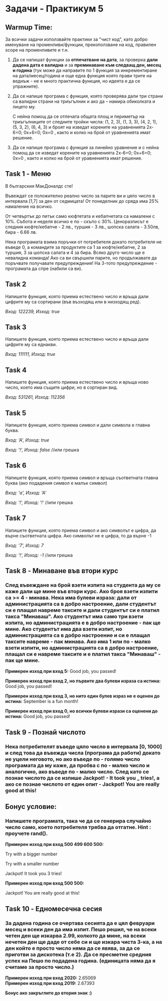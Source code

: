 # Задачи - Практикум 5

Warmup Time:
----------------

За всички задачи използвайте практики за "чист код", като добро именуване на променливи/функции, преизползване на код, правилен scope на променливите и т.н.

1) Да се напишат функции за **отпечатване на дата**, за проверка **дали дадена дата е валидна** и за **преминаване към следващ ден, месец и година** (тук може да направите по 1 функция за инкрементиране на дата/месец/година и още една функция която прави трите на веднъж - не е много практична функция, но идеята е да се упражните). 

2) Да се напише програма с функция, която проверява дали три страни са валидни страни на триъгълник и ако да – намира обиколката и лицето му. 

    С нейна помощ да се отпечата общата площ и периметър на триъгълниците от следните тройки числа: (1, 2, 3), (1, 3, 3), (4, 2, 1), (5, 3, 2), (6, 4, 3) и броят на  изведат корените на уравненията 2x-6=0; 0x+6=0; 0x=0 , както и колко на брой от уравненията имат решение.


3) Да се напише програма с функция за линейно уравнение и с нейна помощ да се изведат корените на уравненията 2x-6=0; 0x+6=0; 0x=0 , както и колко на брой от уравненията имат решение.

## Task 1 - Меню
В българския МакДоналдс сте! 

Въвеждат се положително реално число за парите ви и цяло число в интервала [1,7] за ден от седмицата! От понеделник до сряда има 25% намаление на всичко. 

От четвъртък до петък само кюфтетата и кебапчетата са намалени с 10%. Събота и неделя всичко е по - скъпо с 30%. Ценоразписът е следния кюфте/кебапче - 2 лв., туршия - 3 лв., шопска салата - 3.50лв, бира - 6.66 лв. 

Нека програмата взима поръчки от потребителя докато потребителя не въведе 0, а командите за продуктите са 1 за кюфте/кебапче, 2 за туршия, 3 за шопска салата и 4 за бира. Всяко друго число ще е невалидна команда! Ако са ви свършили парите, но продължавате да поръчвате получавате предупреждения! На 3-тото предупреждение - програмата да спре (набили са ви).

## Task 2
Напишете функция, която приема естествено число и връща дали цифрите му са сортирани (във възходящ или в низходящ ред).

*Вход: 122239,  Изход: true*

## Task 3
Напишете функция, която приема естествено число и връща дали цифрите му са еднакви.

*Вход: 111111,  Изход: true*

## Task 4
Напишете функция, която приема естествено число и връща ново число, което има същите цифри, но в сортиран вид.

*Вход: 531261,  Изход: 112356*

## Task 5
Напишете функция, която приема символ и дали символа е главна буква.

*Вход: 'А',  Изход: true*

*Вход: '!',  Изход: false* //или грешка

## Task 6
Напишете функция, която приема символ и връща съответната главна буква (ако подадения символ е малък символ)

*Вход: 'а',  Изход: 'А'*

*Вход: '!',  Изход: '!'* //или грешка


## Task 7
Напишете функция, която приема символ и ако символът е цифра, да върне съответната цифра. Ако символът не е цифра, то да върне -1

*Вход: '7',  Изход: 7*

*Вход: '!',  Изход: -1* //или грешка

## Task 8 - Минаване във втори курс
### След въвеждане на брой взети изпита на студента да му се каже дали ще мине във втори курс. Ако броя взети изпити са >= 4 - минава. Нека има булеви израза: дали от администрацията са в добро настроение, дали студентът си е плащал навреме таксите и дали студентът си е платил такса "Минаваш". Ако студентът има само три взети изпита, но администрацията е в добро настроение - пак ще мине. Ако студентът има два взети изпит, но администрацията са в добро настроение и си е плащал таксите навреме - пак минава. Ако има 1 или по - малко взети изпити, но администрацията са в добро настроение, плащал си е навреме таксите и е платил такса "Минаваш" - пак ще мине.

**Примерен изход при вход 5:** Good job, you passed!

**Примерен изход при вход 2, но първите два булеви израза са истина:** Good job, you passed!

**Примерен изход при вход 3, но нито един булев израз не е оценен до истина:** September is a fun month!

**Примерен изход при вход 0, но всички булеви изрази са оценени до истина:** Good job, you passed!

## Task 9 - Познай числото
### Нека потребителят въведе цяло число в интервала [0, 1000] и след това да въвежда числа (програма да работи) докато не уцели неговото, но ако въведе по - голямо число програмата да му каже, да пробва с по - малко число и аналогично, ако въведе по - малко число. След като се познае числото да се изпише Jackpot! - It took you _ tries!, а ако се познае числото от един опит - Jackpot! You are really good at this! 

## Бонус условие:
### Напишете програмата, така че да се генерира случайно число само, което потребителя трябва да отгатне. Hint : проучете rand().

**Примерен изход при вход 500 499 600 500:** 

Try with a bigger number

Try with a smaller number

Jackpot! It took you 3 tries!

**Примерен изход при вход 500 500:**

Jackpot! You are really good at this! 

## Task 10 - Едномесечна сесия
### За дадена година се очертава сесията да е цял февруари месец и всеки ден да има изпит. Пешо решил, че на всеки четен ден ще изкарва 2.99, колкото да мине, на всеки нечетен ден ще даде от себе си и ще изкара чиста 3-ка, а на ден който е просто число няма да се явява, за да се приготви за дискотека (т.е 2). Да се пресметне средния успех на Пешо по подадена година. (единицата няма да я считаме за просто число.)

**Примерен изход при вход 2020:** 2.65069  
**Примерен изход при вход 2019:** 2.67393 

**Бонус ако закръглите до втория знак :)**